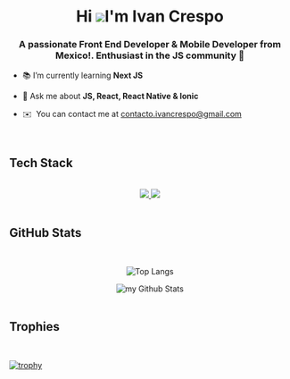 <div align="center">

Hi ![](https://user-images.githubusercontent.com/18350557/176309783-0785949b-9127-417c-8b55-ab5a4333674e.gif)I'm Ivan Crespo
=========================================================================================================================================

</div>

<h3 align="center">A passionate Front End Developer & Mobile Developer from Mexico!. Enthusiast in the JS community 💛</h3>

- 📚 I’m currently learning **Next JS**

- 💬 Ask me about **JS, React, React Native & Ionic**

* ✉️  You can contact me at [contacto.ivancrespo@gmail.com](mailto:contacto.ivancrespo@gmail.com)

<br/>

## Tech Stack 
<br/>
<div align="center">
  <a href="https://skillicons.dev">
    <img src="https://skillicons.dev/icons?i=git,angular,bootstrap,css,devto,express,figma,firebase,html,js,jest" />
    <img src="https://skillicons.dev/icons?i=materialui,mongodb,mysql,nextjs,netlify,nodejs,postgres,postman,pug,react,redux,sqlite,tailwind,ts,vite" />
  </a>
</div>
<br/>

## GitHub Stats 
<br/>
<div align=center>

![Top Langs](https://github-readme-stats.vercel.app/api/top-langs/?username=IvanCrespo&layout=compact&theme=github_dark)

<img src="https://github-readme-stats.vercel.app/api?username=IvanCrespo&include_all_commits=true&count_private=true&theme=github_dark&show_icons=true&border_radius=10" alt="my Github Stats"/>
</div><br/>

## Trophies
<br/>

[![trophy](https://github-profile-trophy.vercel.app/?username=IvanCrespo&theme=github_dark)](https://github.com/ryo-ma/github-profile-trophy)


